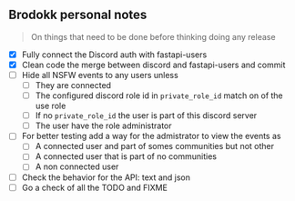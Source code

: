 ## Brodokk personal notes

> On things that need to be done before thinking doing any release

- [x] Fully connect the Discord auth with fastapi-users
- [x] Clean code the merge between discord and fastapi-users and commit
- [ ] Hide all NSFW events to any users unless
  - [ ] They are connected
  - [ ] The configured discord role id in `private_role_id` match on of the use role
  - [ ] If no `private_role_id` the user is part of this discord server
  - [ ] The user have the role administrator
- [ ] For better testing add a way for the admistrator to view the events as
  - [ ] A connected user and part of somes communities but not other
  - [ ] A connected user that is part of no communities
  - [ ] A non connected user
- [ ] Check the behavior for the API: text and json
- [ ] Go a check of all the TODO and FIXME